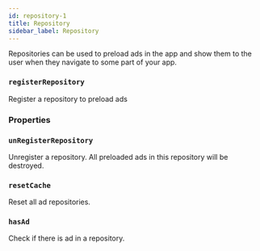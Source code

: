 ```yaml
---
id: repository-1
title: Repository
sidebar_label: Repository
---
```

Repositories can be used to preload ads in the app and show them to the user when they navigate to some part of your app.

### `registerRepository`
Register a repository to preload ads

### Properties


### `unRegisterRepository`
Unregister a repository. All preloaded ads in this repository will be destroyed.

### `resetCache`
Reset all ad repositories.

### `hasAd`
Check if there is ad in a repository.
